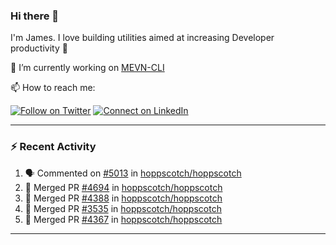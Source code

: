 ### Hi there 👋

I'm James. I love building utilities aimed at increasing Developer productivity :raised_hands: 

🔭 I’m currently working on [MEVN-CLI](https://github.com/madlabsinc/mevn-cli)

📫 How to reach me:

[![Follow on Twitter](https://img.shields.io/badge/--twitter?label=Twitter&logo=Twitter&style=social)](https://twitter.com/james_madhacks) [![Connect on LinkedIn](https://img.shields.io/badge/--linkedin?label=LinkedIn&logo=LinkedIn&style=social)](https://www.linkedin.com/in/jamesgeorge007)

---

### :zap: Recent Activity

<!--START_SECTION:activity-->
1. 🗣 Commented on [#5013](https://github.com/hoppscotch/hoppscotch/issues/5013#issuecomment-2846849070) in [hoppscotch/hoppscotch](https://github.com/hoppscotch/hoppscotch)
2. 🎉 Merged PR [#4694](https://github.com/hoppscotch/hoppscotch/pull/4694) in [hoppscotch/hoppscotch](https://github.com/hoppscotch/hoppscotch)
3. 🎉 Merged PR [#4388](https://github.com/hoppscotch/hoppscotch/pull/4388) in [hoppscotch/hoppscotch](https://github.com/hoppscotch/hoppscotch)
4. 🎉 Merged PR [#3535](https://github.com/hoppscotch/hoppscotch/pull/3535) in [hoppscotch/hoppscotch](https://github.com/hoppscotch/hoppscotch)
5. 🎉 Merged PR [#4367](https://github.com/hoppscotch/hoppscotch/pull/4367) in [hoppscotch/hoppscotch](https://github.com/hoppscotch/hoppscotch)
<!--END_SECTION:activity-->

---

<!--
**jamesgeorge007/jamesgeorge007** is a ✨ _special_ ✨ repository because its `README.md` (this file) appears on your GitHub profile.

Here are some ideas to get you started:

- 🌱 I’m currently learning ...
- 👯 I’m looking to collaborate on ...
- 🤔 I’m looking for help with ...
- 💬 Ask me about ...
- 😄 Pronouns: ...
- ⚡ Fun fact: ...
-->
